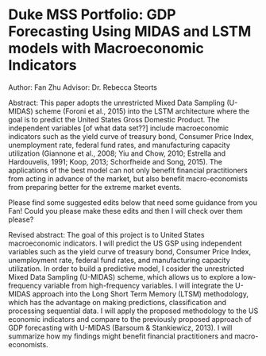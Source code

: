 # Duke MSS Portfolio: GDP Forecasting Using MIDAS and LSTM models with Macroeconomic Indicators

Author: Fan Zhu
Advisor: Dr. Rebecca Steorts

Abstract:
This paper adopts the unrestricted Mixed Data Sampling (U-MIDAS) scheme (Foroni et al., 2015) into the LSTM architecture where the goal is to predict the United States Gross Domestic Product. The independent variables [of what data set??] include macroeconomic indicators such as the yield curve of treasury bond, Consumer Price Index, unemployment rate, federal fund rates, and manufacturing capacity utilization (Giannone et al., 2008; Yiu and Chow, 2010; Estrella and Hardouvelis, 1991; Koop, 2013; Schorfheide and Song, 2015). The applications of the best model can not only benefit financial practitioners from acting in advance of the market, but also benefit macro-economists from preparing better for the extreme market events. 

Please find some suggested edits below that need some guidance from you Fan! Could you please make these edits and then I will check over them please? 

Revised abstract: The goal of this project is to United States macroeconomic indicators. I will predict the US GSP using independent variables such as the yield curve of treasury bond, Consumer Price Index, unemployment rate, federal fund rates, and manufacturing capacity utilization. In order to build a predictive model, I cosider the unrestricted Mixed Data Sampling (U-MIDAS) scheme, which allows us to explore a low-frequency variable from high-frequency variables. I will integrate the U-MIDAS approach into the Long Short Term Memory (LTSM) methodology, which has the advantage on making predictions, classification and processing sequential data. I will apply the proposed methodology to the US economic indicators and compare to the previously proposed approach of GDP forecasting with U-MIDAS (Barsoum & Stankiewicz, 2013). I will summarize how my findings might benefit financial practitioners and  macro-economists. 



